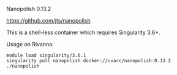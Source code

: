 Nanopolish 0.13.2

https://github.com/jts/nanopolish

This is a shell-less container which requires Singularity 3.6+.

Usage on Rivanna:
```
module load singularity/3.6.1
singularity pull nanopolish docker://uvarc/nanopolish:0.13.2
./nanopolish
```
